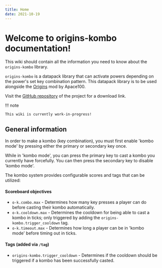 ```yaml
---
title: Home
date: 2021-10-19
---
```

#   Welcome to origins-kombo documentation!

This wiki should contain all the information you need to know about the `origins-kombo` library.

`origins-kombo` is a datapack library that can activate powers depending on the power's set key combination pattern. This datapack library is to be used alongside the [Origins](https://github.com/apace100/origins-fabric) mod by Apace100.

Visit the [GitHub repository](https://github.com/eggohito/origins-kombo) of the project for a download link.

!!! note

    This wiki is currently work-in-progress!

##  General information

In order to make a kombo (key combination), you must first enable 'kombo mode' by pressing either the primary or secondary key once.

While in 'kombo mode', you can press the primary key to cast a kombo you currently have forcefully. You can then press the secondary key to disable 'kombo mode'.

The kombo system provides configurable scores and tags that can be utilized:


#### Scoreboard objectives
* `o-k.combo.max` - Determines how many key presses a player can do before casting their kombo automatically.
* `o-k.cooldown.max` - Determines the cooldown for being able to cast a kombo in ticks; only triggered by adding the `origins-kombo.trigger_cooldown` tag.
* `o-k.timeout.max` - Determines how long a player can be in 'kombo mode' before timing out in ticks.

#### Tags (added via `/tag`)
* `origins-kombo.trigger_cooldown` - Determines if the cooldown should be triggered if a kombo has been successfully casted.